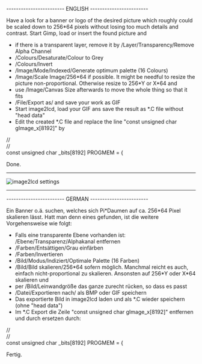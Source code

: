 ------------------------ ENGLISH ------------------------

Have a look for a banner or logo of the desired picture which roughly could
be scaled down to 256\*64 pixels without losing too much details and contrast.
Start Gimp, load or insert the found picture and

- if there is a transparent layer, remove it by /Layer/Transparency/Remove Alpha Channel
- /Colours/Desaturate/Colour to Grey
- /Colours/Invert
- /Image/Mode/Indexed/Generate optimum palette (16 Colours)
- /Image/Scale Image/256\*64 if possible. It might be needful to resize
  the picture non-proportional. Otherwise resize to 256\*Y or X\*64 and
- use /Image/Canvas Size afterwards to move the whole thing so that it fits
- /File/Export as/ and save your work as GIF
- Start image2lcd, load your GIF ans save the result as \*.C file
  without "head data"
- Edit the created \*.C file and replace the line
  "const unsigned char gImage_x[8192]" by

//  
//  
const unsigned char _bits[8192] PROGMEM = {

Done.
------------------------ ------ ------------------------
![image2lcd settings](https://github.com/venice1200/MiSTer_tty2oled/blob/main/Pictures/image2lcd.png?raw=true)
------------------------ ------ ------------------------

------------------------ GERMAN ------------------------

Ein Banner o.ä. suchen, welches sich Pi\*Daumen auf ca. 256\*64 Pixel skalieren
lässt. Hatt man denn eines gefunden, ist die weitere Vorgehensweise wie folgt:

- Falls eine transparente Ebene vorhanden ist: /Ebene/Transparenz/Alphakanal
  entfernen
- /Farben/Entsättigen/Grau einfärben
- /Farben/Invertieren
- /Bild/Modus/Indiziert/Optimale Palette (16 Farben)
- /Bild/Bild skalieren/256\*64 sofern möglich. Manchmal reicht es auch, einfach
  nicht-proportional zu skalieren. Ansonsten auf 256\*Y oder X\*64 skalieren und
- per /Bild/Leinwandgröße das ganze zurecht rücken, so dass es passt
- /Datei/Exportieren nach/ als BMP oder GIF speichern
- Das exportierte Bild in image2lcd laden und als \*.C wieder speichern
  (ohne "head data")
- Im \*.C Export die Zeile "const unsigned char gImage_x[8192]" entfernen und
  durch ersetzen durch:

//  
//  
const unsigned char _bits[8192] PROGMEM = {

Fertig.
